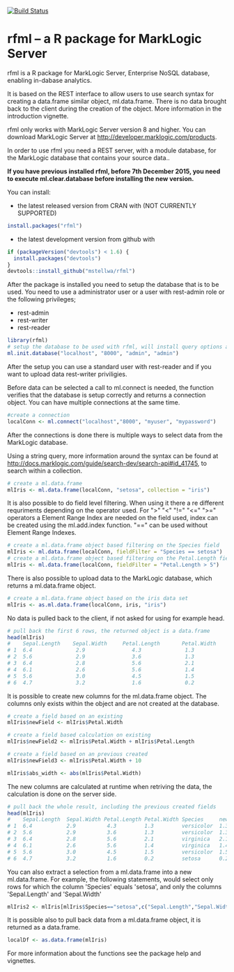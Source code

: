 [![Build Status](https://travis-ci.org/mstellwa/rfml.svg?branch=master)](https://travis-ci.org/mstellwa/rfml)
# rfml – a R package for MarkLogic Server

rfml is a R package for MarkLogic Server, Enterprise NoSQL database, enabling in-dabase analytics.

It is based on the REST interface to allow users to use search syntax for creating a data.frame similar object, ml.data.frame. There is no data brought back to the client during the creation of the object. More information in the introduction vignette.

rfml only works with MarkLogic Server version 8 and higher. You can download MarkLogic Server at http://developer.marklogic.com/products.

In order to use rfml you need a REST server, with a module database, for the MarkLogic database that contains your source data..

**If you have previous installed rfml, before 7th December 2015, you need to execute ml.clear.database before installing the new version.**

You can install:

* the latest released version from CRAN with (NOT CURRENTLY SUPPORTED)
```R
install.packages("rfml")
```

* the latest development version from github with
```R
if (packageVersion("devtools") < 1.6) {
  install.packages("devtools")
}
devtools::install_github("mstellwa/rfml")
```

After the package is installed you need to setup the database that is to be used. You need to use a administrator user or a user with rest-admin role or the following privileges; 

* rest-admin
* rest-writer
* rest-reader

```R
library(rfml)
# setup the database to be used with rfml, will install query options and transformation
ml.init.database("localhost", "8000", "admin", "admin")

````
After the setup you can use a standard user with rest-reader and if you want to upload data rest-writer priviligies.

Before data can be selected a call to ml.connect is needed, the function verifies that the database is setup correctly and returns a connection object. You can have multiple connections at the same time.
```R
#create a connection
localConn <- ml.connect("localhost","8000", "myuser", "mypassword")
```
After the connections is done there is multiple ways to select data from the MarkLogic database.

Using a string query, more information around the syntax can be found at http://docs.marklogic.com/guide/search-dev/search-api#id_41745, to search within a collection.
```R
# create a ml.data.frame
mlIris <- ml.data.frame(localConn, "setosa", collection = "iris")
```
It is also possible to do field level filtering. When using it there a re different requriments depending on the operator used. For ">"  "<"  "!=" "<=" ">=" operators a Element Range Index are needed on the field used, index can be created using the ml.add.index function. "==" can be used without Element Range Indexes.
```R
# create a ml.data.frame object based filtering on the Species field
mlIris <- ml.data.frame(localConn, fieldFilter = "Species == setosa")
# create a ml.data.frame object based filtering on the Petal.Length field, this requires a Element Range Index
mlIris <- ml.data.frame(localConn, fieldFilter = "Petal.Length > 5")
```
There is also possible to upload data to the MarkLogic database, which returns a ml.data.frame object.
```R
# create a ml.data.frame object based on the iris data set
mlIris <- as.ml.data.frame(localConn, iris, "iris")
```
No data is pulled back to the client, if not asked for using for example head.
```R
# pull back the first 6 rows, the returned object is a data.frame
head(mlIris)
#    Sepal.Length    Sepal.Width     Petal.Length       Petal.Width     Species
# 1  6.4              2.9               4.3              1.3            versicolor
# 2  5.6              2.9               3.6              1.3            versicolor
# 3  6.4              2.8               5.6              2.1            virginica
# 4  6.1              2.6               5.6              1.4            virginica
# 5  5.6              3.0               4.5              1.5            versicolor
# 6  4.7              3.2               1.6              0.2            setosa
```
It is possible to create new columns for the ml.data.frame object. The columns only exists within the object and are not created at the database. 
```R
# create a field based on an existing
mlIris$newField <- mlIris$Petal.Width

# create a field based calculation on existing
mlIris$newField2 <- mlIris$Petal.Width + mlIris$Petal.Length

# create a field based on an previous created
mlIris$newField3 <- mlIris$Petal.Width + 10

mlIris$abs_width <- abs(mlIris$Petal.Width)
```
The new columns are calculated at runtime when retriving the data, the calculation is done on the server side.
```R
# pull back the whole result, including the previous created fields
head(mlIris)
#    Sepal.Length  Sepal.Width Petal.Length Petal.Width Species     newField newField2 newField3 abs_width
# 1  6.4           2.9          4.3         1.3         versicolor  1.3       5.6      11.3       1.3
# 2  5.6           2.9          3.6         1.3         versicolor  1.3       4.9      11.3       1.3
# 3  6.4           2.8          5.6         2.1         virginica   2.1       7.7      12.1       2.1
# 4  6.1           2.6          5.6         1.4         virginica   1.4       7.0      11.4       1.4
# 5  5.6           3.0          4.5         1.5         versicolor  1.5       6.0      11.5       1.5
# 6  4.7           3.2          1.6         0.2         setosa      0.2       1.8      10.2       0.2
```
You can also extract a selection from a ml.data.frame into a new ml.data.frame. For example, the
following statements, would select only rows for which the column 'Species' equals 'setosa', and
only the columns 'Sepal.Length' and 'Sepal.Width'
```R
mlIris2 <- mlIris[mlIris$Species=="setosa",c("Sepal.Length","Sepal.Width")]
```
It is possible also to pull back data from a  ml.data.frame object, it is returned as a data.frame.
```R
localDf <- as.data.frame(mlIris)
```
For more information about the functions see the package help and vignettes.
